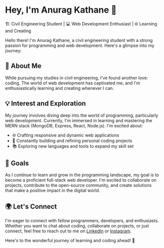 # Hey, I'm Anurag Kathane 👋

🏗️ Civil Engineering Student | 💻 Web Development Enthusiast | 🌐 Learning and Creating

Hello there! I'm Anurag Kathane, a civil engineering student with a strong passion for programming and web development. Here's a glimpse into my journey:

## 🌆 About Me

While pursuing my studies in civil engineering, I've found another love: coding. The world of web development has captivated me, and I'm enthusiastically learning and creating whenever I can.

## 💡 Interest and Exploration

My journey involves diving deep into the world of programming, particularly web development. Currently, I'm immersed in learning and mastering the MERN stack (MongoDB, Express, React, Node.js). I'm excited about:

- 🌐 Crafting responsive and dynamic web applications
- 🔧 Constantly building and refining personal coding projects
- 📚 Exploring new languages and tools to expand my skill set

## 🚀 Goals

As I continue to learn and grow in the programming landscape, my goal is to become a proficient full-stack web developer. I'm excited to collaborate on projects, contribute to the open-source community, and create solutions that make a positive impact in the digital world.

## 🌍 Let's Connect

I'm eager to connect with fellow programmers, developers, and enthusiasts. Whether you want to chat about coding, collaborate on projects, or just connect, feel free to reach out to me on [LinkedIn](https://www.linkedin.com/in/anuragk2003/) or [Instagram](https://instagram.com/imanurag_k).

Here's to the wonderful journey of learning and coding ahead! 🚀
